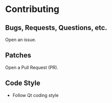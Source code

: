 # Contributing

## Bugs, Requests, Questions, etc.
Open an issue.

## Patches
Open a Pull Request (PR).


## Code Style
* Follow Qt coding style
